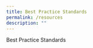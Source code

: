 ```yaml
---
title: Best Practice Standards
permalink: /resources
description: ""
---
```






Best Practice Standards